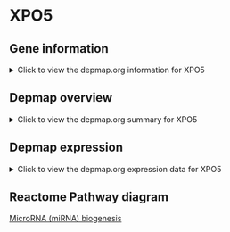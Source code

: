 <h1>XPO5</h1>

<h2>Gene information</h2>
<details>
  <summary>Click to view the depmap.org information for XPO5</summary>
  <iframe src="https://depmap.org/portal/gene/XPO5?tab=about" style="border:none;width:100%;height:800px"></iframe>
</details>

<h2>Depmap overview</h2>
<details>
  <summary>Click to view the depmap.org summary for XPO5</summary>
  <iframe src="https://depmap.org/portal/gene/XPO5?tab=overview" style="border:none;width:100%;height:800px"></iframe>
</details>

<h2>Depmap expression</h2>
<details>
  <summary>Click to view the depmap.org expression data for XPO5</summary>
  <iframe src="https://depmap.org/portal/gene/XPO5?tab=characterization" style="border:none;width:100%;height:800px"></iframe>
</details>



<h2>Reactome Pathway diagram</h2>
<a href="https://reactome.org/PathwayBrowser/#/R-HSA-203927" target="_BLANK">MicroRNA (miRNA) biogenesis</a>



